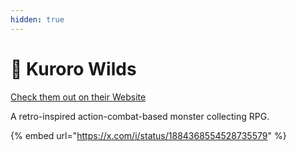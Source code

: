 ```yaml
---
hidden: true
---
```


# 🐻 Kuroro Wilds

[Check them out on their Website](https://www.kuroro.com/)

A retro-inspired action-combat-based monster collecting RPG.

{% embed url="https://x.com/i/status/1884368554528735579" %}
